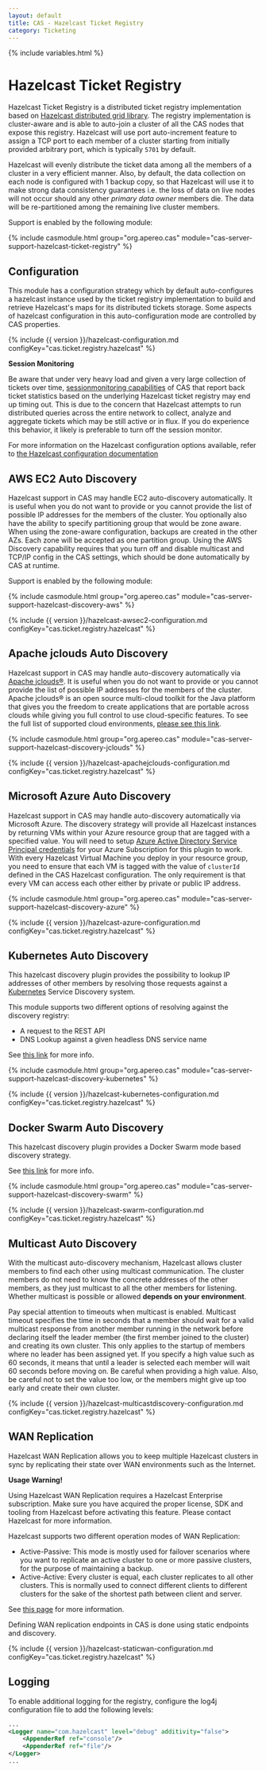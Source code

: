 ```yaml
---
layout: default
title: CAS - Hazelcast Ticket Registry
category: Ticketing
---
```


{% include variables.html %}

# Hazelcast Ticket Registry

Hazelcast Ticket Registry is a distributed ticket registry implementation
based on [Hazelcast distributed grid library](http://hazelcast.org/). The registry implementation is
cluster-aware and is able to auto-join a cluster of all the CAS nodes that expose this registry.
Hazelcast will use port auto-increment feature to assign a TCP port to each member of a cluster starting
from initially provided arbitrary port, which is typically `5701` by default.

Hazelcast will evenly distribute the ticket data among all the members of a cluster in a very
efficient manner. Also, by default, the data collection on each node is configured with 1 backup copy,
so that Hazelcast will use it to make strong data consistency guarantees i.e. the loss of data on
live nodes will not occur should any other *primary data owner* members die. The data will be
re-partitioned among the remaining live cluster members.

Support is enabled by the following module:

{% include casmodule.html group="org.apereo.cas" module="cas-server-support-hazelcast-ticket-registry" %}

## Configuration

This module has a configuration strategy which by default auto-configures a hazelcast 
instance used by the ticket registry implementation to build and retrieve Hazelcast's 
maps for its distributed tickets storage. Some aspects of hazelcast configuration in 
this auto-configuration mode are controlled by CAS properties.

{% include {{ version }}/hazelcast-configuration.md configKey="cas.ticket.registry.hazelcast" %}

<div class="alert alert-warning"><strong>Session Monitoring</strong><p>Be aware that under 
very heavy load and given a very large collection of tickets 
over time, <a href="../monitoring/Configuring-Monitoring.html">sessionmonitoring capabilities</a> of 
CAS that report back ticket statistics based on the underlying Hazelcast ticket 
registry may end up timing out. This is due to the concern that Hazelcast attempts 
to run distributed queries across the entire network to collect, analyze and 
aggregate tickets which may be still active or in flux. If you do experience 
this behavior, it likely is preferable to turn off the session monitor.
</p></div>

For more information on the Hazelcast configuration options available,
refer to [the Hazelcast configuration documentation](http://docs.hazelcast.org/docs/4.1.1/manual/html-single/index.html#hazelcast-configuration)

## AWS EC2 Auto Discovery

Hazelcast support in CAS may handle EC2 auto-discovery automatically. It is useful when 
you do not want to provide or you cannot provide the list of possible IP addresses for 
the members of the cluster. You optionally also have the ability to specify partitioning 
group that would be zone aware. When using the zone-aware configuration, backups are 
created in the other AZs. Each zone will be accepted as one partition group. Using the 
AWS Discovery capability requires that you turn off and disable multicast and TCP/IP 
config in the CAS settings, which should be done automatically by CAS at runtime.

Support is enabled by the following module:

{% include casmodule.html group="org.apereo.cas" module="cas-server-support-hazelcast-discovery-aws" %}

{% include {{ version }}/hazelcast-awsec2-configuration.md configKey="cas.ticket.registry.hazelcast" %}

## Apache jclouds Auto Discovery

Hazelcast support in CAS may handle auto-discovery automatically 
via [Apache jclouds®](https://jclouds.apache.org/). It is useful when 
you do not want to provide or you cannot provide the list of possible 
IP addresses for the members of the cluster. Apache jclouds® is an open 
source multi-cloud toolkit for the Java platform that gives you the freedom 
to create applications that are portable across clouds while giving you full 
control to use cloud-specific features. To see the full list of supported 
cloud environments, [please see this link](https://jclouds.apache.org/reference/providers/#compute).

{% include casmodule.html group="org.apereo.cas" module="cas-server-support-hazelcast-discovery-jclouds" %}

{% include {{ version }}/hazelcast-apachejclouds-configuration.md configKey="cas.ticket.registry.hazelcast" %}

## Microsoft Azure Auto Discovery

Hazelcast support in CAS may handle auto-discovery automatically via Microsoft 
Azure. The discovery strategy will provide all Hazelcast instances by returning 
VMs within your Azure resource group that are tagged with a specified value. You 
will need to setup [Azure Active Directory Service Principal credentials](https://azure.microsoft.com/en-us/documentation/articles/resource-group-create-service-principal-portal/) for 
your Azure Subscription for this plugin to work. With every Hazelcast Virtual Machine 
you deploy in your resource group, you need to ensure that each VM is tagged with the 
value of `clusterId` defined in the CAS Hazelcast configuration. The only requirement 
is that every VM can access each other either by private or public IP address.

{% include casmodule.html group="org.apereo.cas" module="cas-server-support-hazelcast-discovery-azure" %}

{% include {{ version }}/hazelcast-azure-configuration.md configKey="cas.ticket.registry.hazelcast" %}

## Kubernetes Auto Discovery

This hazelcast discovery plugin provides the possibility to lookup IP addresses of other members by resolving 
those requests against a [Kubernetes](http://kubernetes.io/) Service Discovery system. 

This module supports two different options of resolving against the discovery registry:

- A request to the REST API
- DNS Lookup against a given headless DNS service name

See [this link](https://github.com/hazelcast/hazelcast-kubernetes) for more info.

{% include casmodule.html group="org.apereo.cas" module="cas-server-support-hazelcast-discovery-kubernetes" %}

{% include {{ version }}/hazelcast-kubernetes-configuration.md configKey="cas.ticket.registry.hazelcast" %}

## Docker Swarm Auto Discovery

This hazelcast discovery plugin provides a Docker Swarm mode based discovery strategy. 

See [this link](https://github.com/bitsofinfo/hazelcast-docker-swarm-discovery-spi/) for more info.

{% include casmodule.html group="org.apereo.cas" module="cas-server-support-hazelcast-discovery-swarm" %}

{% include {{ version }}/hazelcast-swarm-configuration.md configKey="cas.ticket.registry.hazelcast" %}

## Multicast Auto Discovery

With the multicast auto-discovery mechanism, Hazelcast allows cluster members to find 
each other using multicast communication. The cluster members do not need to know the 
concrete addresses of the other members, as they just multicast to all the other 
members for listening. Whether multicast is possible or allowed **depends on your environment**.

Pay special attention to timeouts when multicast is enabled. Multicast timeout specifies 
the time in seconds that a member should wait for a valid multicast response from another 
member running in the network before declaring itself the leader 
member (the first member joined to the cluster) and creating its own cluster. This 
only applies to the startup of members where no leader has been assigned yet. If 
you specify a high value such as 60 seconds, it means that until a leader is selected 
each member will wait 60 seconds before moving on. Be careful when providing a high 
value. Also, be careful not to set the value too low, or the members might give 
up too early and create their own cluster.

{% include {{ version }}/hazelcast-multicastdiscovery-configuration.md configKey="cas.ticket.registry.hazelcast" %}

## WAN Replication

Hazelcast WAN Replication allows you to keep multiple Hazelcast clusters 
in sync by replicating their state over WAN environments such as the Internet.

<div class="alert alert-warning"><strong>Usage Warning!</strong><p>Using Hazelcast 
WAN Replication requires a Hazelcast Enterprise subscription. Make sure you 
have acquired the proper license, SDK and tooling from Hazelcast before 
activating this feature. Please contact Hazelcast for more information.</p></div>

Hazelcast supports two different operation modes of WAN Replication:

- Active-Passive: This mode is mostly used for failover scenarios where you want to replicate an active cluster to one or more passive clusters, for the purpose of maintaining a backup.
- Active-Active: Every cluster is equal, each cluster replicates to all other clusters. This is normally used to connect different clients to different clusters for the sake of the shortest path between client and server.

See [this page](https://hazelcast.com/products/wan-replication/) for more information.

Defining WAN replication endpoints in CAS is done using static endpoints and discovery.

{% include {{ version }}/hazelcast-staticwan-configuration.md configKey="cas.ticket.registry.hazelcast" %}

## Logging

To enable additional logging for the registry, configure the log4j configuration file to add the following
levels:

```xml
...
<Logger name="com.hazelcast" level="debug" additivity="false">
    <AppenderRef ref="console"/>
    <AppenderRef ref="file"/>
</Logger>
...
```
